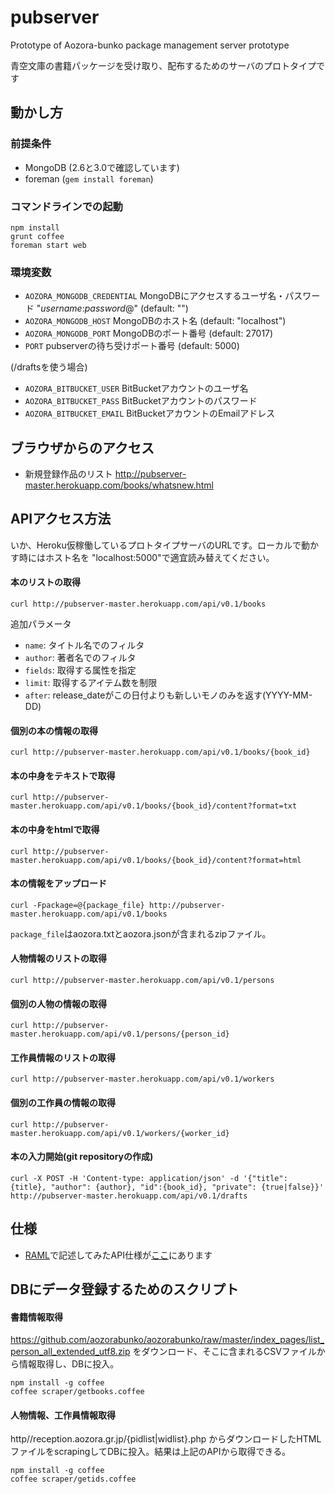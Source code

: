 # pubserver
Prototype of Aozora-bunko package management server prototype

青空文庫の書籍パッケージを受け取り、配布するためのサーバのプロトタイプです

## 動かし方

### 前提条件
* MongoDB (2.6と3.0で確認しています)
* foreman (`gem install foreman`)


### コマンドラインでの起動
```
npm install
grunt coffee
foreman start web
```

### 環境変数

* `AOZORA_MONGODB_CREDENTIAL` MongoDBにアクセスするユーザ名・パスワード "*username*:*password*@" (default: "")
* `AOZORA_MONGODB_HOST` MongoDBのホスト名 (default: "localhost")
* `AOZORA_MONGODB_PORT` MongoDBのポート番号 (default: 27017)
* `PORT` pubserverの待ち受けポート番号 (default: 5000)

(/draftsを使う場合)
* `AOZORA_BITBUCKET_USER` BitBucketアカウントのユーザ名
* `AOZORA_BITBUCKET_PASS` BitBucketアカウントのパスワード
* `AOZORA_BITBUCKET_EMAIL` BitBucketアカウントのEmailアドレス



## ブラウザからのアクセス

- 新規登録作品のリスト http://pubserver-master.herokuapp.com/books/whatsnew.html


## APIアクセス方法

いか、Heroku仮稼働しているプロトタイプサーバのURLです。ローカルで動かす時にはホスト名を "localhost:5000"で適宜読み替えてください。

#### 本のリストの取得
```
curl http://pubserver-master.herokuapp.com/api/v0.1/books
```

追加パラメータ
 - `name`: タイトル名でのフィルタ
 - `author`: 著者名でのフィルタ
 - `fields`: 取得する属性を指定
 - `limit`: 取得するアイテム数を制限
 - `after`: release_dateがこの日付よりも新しいモノのみを返す(YYYY-MM-DD)

#### 個別の本の情報の取得
```
curl http://pubserver-master.herokuapp.com/api/v0.1/books/{book_id}
```

#### 本の中身をテキストで取得
```
curl http://pubserver-master.herokuapp.com/api/v0.1/books/{book_id}/content?format=txt
```

#### 本の中身をhtmlで取得
```
curl http://pubserver-master.herokuapp.com/api/v0.1/books/{book_id}/content?format=html
```

#### 本の情報をアップロード
```
curl -Fpackage=@{package_file} http://pubserver-master.herokuapp.com/api/v0.1/books
```

`package_file`はaozora.txtとaozora.jsonが含まれるzipファイル。

#### 人物情報のリストの取得
```
curl http://pubserver-master.herokuapp.com/api/v0.1/persons
```

#### 個別の人物の情報の取得
```
curl http://pubserver-master.herokuapp.com/api/v0.1/persons/{person_id}
```

#### 工作員情報のリストの取得
```
curl http://pubserver-master.herokuapp.com/api/v0.1/workers
```

#### 個別の工作員の情報の取得
```
curl http://pubserver-master.herokuapp.com/api/v0.1/workers/{worker_id}
```

#### 本の入力開始(git repositoryの作成)
```
curl -X POST -H 'Content-type: application/json' -d '{"title": {title}, "author": {author}, "id":{book_id}, "private": {true|false}}' http://pubserver-master.herokuapp.com/api/v0.1/drafts
```

## 仕様
* [RAML](http://raml.org/)で記述してみたAPI仕様が[ここ](./spec/pubserver.raml)にあります

## DBにデータ登録するためのスクリプト

#### 書籍情報取得
https://github.com/aozorabunko/aozorabunko/raw/master/index_pages/list_person_all_extended_utf8.zip をダウンロード、そこに含まれるCSVファイルから情報取得し、DBに投入。
```
npm install -g coffee
coffee scraper/getbooks.coffee
```

#### 人物情報、工作員情報取得

http//reception<span></span>.aozora.gr.jp/{pidlist|widlist}.php からダウンロードしたHTMLファイルをscrapingしてDBに投入。結果は上記のAPIから取得できる。

```
npm install -g coffee
coffee scraper/getids.coffee
```
